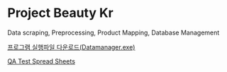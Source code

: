 # Project Beauty Kr
Data scraping, Preprocessing, Product Mapping, Database Management
  
[프로그램 실행파일 다운로드(Datamanager.exe)](https://drive.google.com/file/d/1DiZ_HSabyIrFaSI-KKnir3x3kLVg1bal/view?usp=sharing)
  
[QA Test Spread Sheets](https://docs.google.com/spreadsheets/d/1jJBlk58GxtYhEoQnbeEgve5x7tizPBMC4AxM113je10/edit?usp=sharing)
